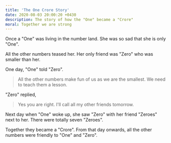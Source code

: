 ```yaml
---
title: 'The One Crore Story'
date: 2020-08-03 20:00:20 +0430
description: The story of how the "One" became a "Crore"
moral: Together we are strong
---
```


Once a "One" was living in the number land. She was so sad that she is only "One".

All the other numbers teased her.  Her only friend was "Zero" who was smaller than her. 

One day, "One" told "Zero".

> All the other numbers make fun of us as we are the smallest. We need to teach them a lesson.

"Zero" replied, 

> Yes you are right. I'll call all my other friends tomorrow. 


Next day when "One" woke up, she saw "Zero" with her friend "Zeroes" next to her. There were totally seven "Zeroes".

Together they became a "Crore".  From that day onwards, all the other numbers were friendly to "One" and "Zero".
